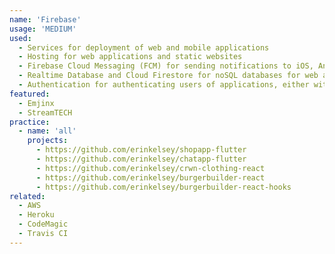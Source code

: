```yaml
---
name: 'Firebase'
usage: 'MEDIUM'
used:
  - Services for deployment of web and mobile applications
  - Hosting for web applications and static websites
  - Firebase Cloud Messaging (FCM) for sending notifications to iOS, Android and web applications
  - Realtime Database and Cloud Firestore for noSQL databases for web and mobile applications
  - Authentication for authenticating users of applications, either with email and password combinations, or Google SSO
featured:
  - Emjinx
  - StreamTECH
practice:
  - name: 'all'
    projects:
      - https://github.com/erinkelsey/shopapp-flutter
      - https://github.com/erinkelsey/chatapp-flutter
      - https://github.com/erinkelsey/crwn-clothing-react
      - https://github.com/erinkelsey/burgerbuilder-react
      - https://github.com/erinkelsey/burgerbuilder-react-hooks
related:
  - AWS
  - Heroku
  - CodeMagic
  - Travis CI
---
```

